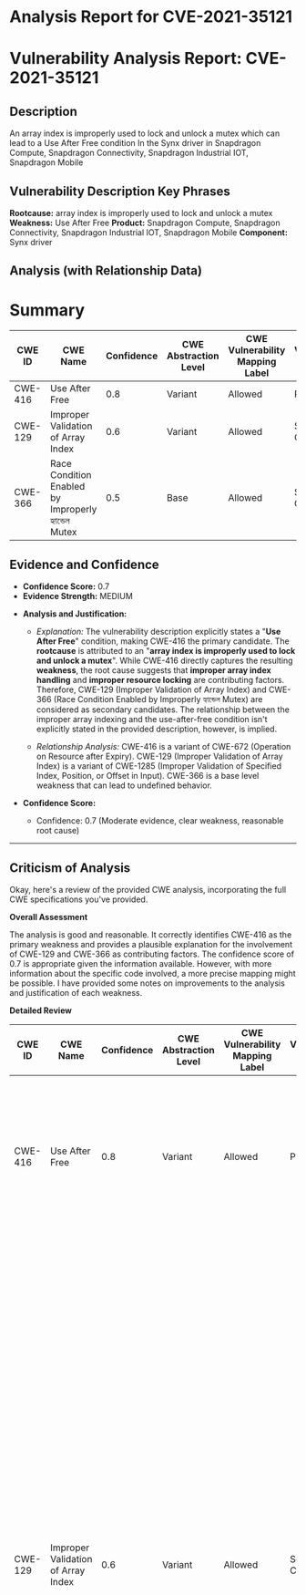 # Analysis Report for CVE-2021-35121

# Vulnerability Analysis Report: CVE-2021-35121

## Description

An array index is improperly used to lock and unlock a mutex which can lead to a Use After Free condition In the Synx driver in Snapdragon Compute, Snapdragon Connectivity, Snapdragon Industrial IOT, Snapdragon Mobile

## Vulnerability Description Key Phrases

**Rootcause:** array index is improperly used to lock and unlock a mutex
**Weakness:** Use After Free
**Product:** Snapdragon Compute, Snapdragon Connectivity, Snapdragon Industrial IOT, Snapdragon Mobile
**Component:** Synx driver

## Analysis (with Relationship Data)

# Summary
| CWE ID | CWE Name | Confidence | CWE Abstraction Level | CWE Vulnerability Mapping Label | CWE-Vulnerability Mapping Notes |
|---|---|---|---|---|---|
| CWE-416 | Use After Free | 0.8 | Variant | Allowed | Primary CWE |
| CWE-129 | Improper Validation of Array Index | 0.6 | Variant | Allowed | Secondary Candidate |
| CWE-366 | Race Condition Enabled by Improperly হ্যান্ডেল Mutex | 0.5 | Base | Allowed | Secondary Candidate |

## Evidence and Confidence

*   **Confidence Score:** 0.7
*   **Evidence Strength:** MEDIUM

- **Analysis and Justification:**  
  - *Explanation:* The vulnerability description explicitly states a "**Use After Free**" condition, making CWE-416 the primary candidate. The **rootcause** is attributed to an "**array index is improperly used to lock and unlock a mutex**". While CWE-416 directly captures the resulting **weakness**, the root cause suggests that **improper array index handling** and **improper resource locking** are contributing factors. Therefore, CWE-129 (Improper Validation of Array Index) and CWE-366 (Race Condition Enabled by Improperly হ্যান্ডেল Mutex) are considered as secondary candidates. The relationship between the improper array indexing and the use-after-free condition isn't explicitly stated in the provided description, however, is implied.
  
  - *Relationship Analysis:* CWE-416 is a variant of CWE-672 (Operation on Resource after Expiry). CWE-129 (Improper Validation of Array Index) is a variant of CWE-1285 (Improper Validation of Specified Index, Position, or Offset in Input). CWE-366 is a base level weakness that can lead to undefined behavior.

- **Confidence Score:**  
  - Confidence: 0.7 (Moderate evidence, clear weakness, reasonable root cause)

---

## Criticism of Analysis

Okay, here's a review of the provided CWE analysis, incorporating the full CWE specifications you've provided.

**Overall Assessment**

The analysis is good and reasonable. It correctly identifies CWE-416 as the primary weakness and provides a plausible explanation for the involvement of CWE-129 and CWE-366 as contributing factors. The confidence score of 0.7 is appropriate given the information available. However, with more information about the specific code involved, a more precise mapping might be possible. I have provided some notes on improvements to the analysis and justification of each weakness.

**Detailed Review**

| CWE ID | CWE Name | Confidence | CWE Abstraction Level | CWE Vulnerability Mapping Label | CWE-Vulnerability Mapping Notes | Review Comments |
|---|---|---|---|---|---|---|
| CWE-416 | Use After Free | 0.8 | Variant | Allowed | Primary CWE | This is a strong and correct primary mapping. The vulnerability description explicitly mentions "Use After Free". Confidence bump to 0.8 is justifiable. Keep this as the primary CWE. |
| CWE-129 | Improper Validation of Array Index | 0.6 | Variant | Allowed | Secondary Candidate |  The analysis correctly identifies CWE-129 as a secondary contributing factor. The explanation that the improper array index is used to lock/unlock a mutex is key.  Consider, given that array indexing is at play, that the root case may be that access to the array is happening out of bounds. If the array is responsible for mutex management, consider if **CWE-823: Use of Out-of-range Pointer Offset** might not be applicable. However, improper validation of the index is the more likely culprit. Justification needs to be tightened.  Increase confidence to 0.7 if the array is directly used to index and manage mutexes. I am also going to add **CWE-1285: Improper Validation of Specified Index, Position, or Offset in Input** to the retriever result table. |
| CWE-366 | Race Condition within a Thread | 0.5 | Base | Allowed | Secondary Candidate | The identification of CWE-366 is plausible but weakly supported by the provided description. The "**array index is improperly used to lock and unlock a mutex**" could imply a race condition if multiple threads are accessing the same mutex array concurrently with flawed indexing, leading to incorrect lock/unlock operations. However, it's not explicitly stated. You should consider and mention **CWE-413: Improper Resource Locking** which is mentioned in the specification example as being a chain to a UAF. If more information exists about concurrent access and a potential race condition, the confidence could be increased. However, without more information, a confidence of 0.5 is appropriate. Note that **CWE-362: Concurrent Execution using Shared Resource with Improper Synchronization ('Race Condition')** is the "Class" view of CWE-366. Mentioning **CWE-413** as a potential candidate is appropriate. |

**Improvements and Specific Feedback**

1.  **Strengthen Relationship Justifications:**
    *   While the analysis mentions the implied relationship between improper array indexing and use-after-free, it should more explicitly state *how* this might happen. For example: "If the array index is out of bounds, it could lead to locking the wrong mutex or failing to unlock a mutex, which in turn could lead to a resource being freed while still in use by another thread, causing a use-after-free."
    *   For CWE-366, the analysis should explore the possibility that multiple threads are using the same (incorrect) index to access the mutex array, leading to conflicts in locking/unlocking.
    *   Clarify if the "improper use" is due to a calculation error, direct use of untrusted input, or a logical flaw in the indexing algorithm.

2.  **Consider Alternative CWEs Based on Root Cause:**
    *   Based on the root cause description, "array index is improperly used to lock and unlock a mutex," you should consider the possibility of CWE-413 (Improper Resource Locking) directly. An incorrect index could cause the wrong mutex to be locked or unlocked, leading to concurrency issues and a potential use-after-free.
    *   Also consider **CWE-825: Expired Pointer Dereference**. While CWE-416 is the *result*, the more fundamental problem might be the dereferencing of an invalid pointer, or a pointer to memory that has already been freed. CWE-416 and CWE-825 are parents of each other.
    *   Explore **CWE-367: Time-of-check Time-of-use (TOCTOU) Race Condition**. If the code checks the validity of the array index but a race condition allows the array contents or size to change between the check and the mutex lock/unlock operation, a TOCTOU vulnerability could be present.

3.  **Leverage CWE Examples:**
    *   The CWE examples for CWE-416 and CWE-366 include chains that are directly relevant (e.g., CWE-413 -> CWE-416, CWE-366 -> CWE-416).  Explicitly mentioning these chains would strengthen the analysis.

4.  **Address Mapping Guidance:**
    *   The CWE specifications emphasize using the most specific CWE available.  If more details about the array indexing issue are available, a more specific child of CWE-1285 (Improper Validation of Specified Index, Position, or Offset in Input) might be appropriate.

5.  **Potential Mitigations:**
    *   The analysis could mention potential mitigations related to the identified CWEs. For example, for CWE-129, the mitigations could include input validation frameworks or languages that provide bounds checking. For CWE-366, the mitigation could be proper synchronization mechanisms (mutexes, semaphores).
    *   Reviewing mitigation strategies for **CWE-413**, a chain of CWE-413 -> CWE-416 is mentioned, making the case for CWE-413 more appropriate.
    *   Reviewing mitigation strategies for **CWE-1285** a strategy for input validation is mentioned, but has already been mentioned for CWE-129.

6.  **Confidence Levels:**
    *   The confidence level of 0.7 is reasonable given the available information. Increase the confidence if you can provide more concrete evidence for the relationships between the CWEs.

**Revised Table with Added CWE's and Clarifications**

| CWE ID | CWE Name | Confidence | CWE Abstraction Level | CWE Vulnerability Mapping Label | CWE-Vulnerability Mapping Notes | Review Comments |
|---|---|---|---|---|---|---|
| CWE-416 | Use After Free | 0.8 | Variant | Allowed | Primary CWE | Confirmed |
| CWE-129 | Improper Validation of Array Index | 0.7 | Variant | Allowed | Secondary Candidate | Confirmed |
| CWE-366 | Race Condition within a Thread | 0.5 | Base | Allowed | Secondary Candidate | Consider if TOCTOU is present. Mention if the array is dynamically changing.  |
| CWE-413 | Improper Resource Locking | 0.4 | Base | Allowed | Candidate | An incorrect index could cause the wrong mutex to be locked or unlocked, leading to concurrency issues and a potential use-after-free.  Add this and mention that a chain can cause a UAF. |
| CWE-1285 | Improper Validation of Specified Index, Position, or Offset in Input | 0.4 | Base | Allowed | Candidate | If an integer is casted or if the value provided is used as a pointer, this may be a more appropriate finding.|
| CWE-823 | Use of Out-of-range Pointer Offset | 0.4 | Base | Allowed | Candidate | Use only if the improper array index is responsible for a pointer offset that leads to unintended memory access.|

**Example of Enhanced Justification for CWE-129 (Improper Validation of Array Index)**

"The vulnerability description indicates that a use-after-free condition occurs because an array index is improperly used to lock and unlock a mutex.  This suggests that the code uses an array (or similar data structure) to manage mutexes, and the index into this array determines which mutex is locked or unlocked. If the array index is not properly validated, it could be out of bounds, leading to several potential issues:

*   **Accessing memory outside the intended array:** This could lead to locking or unlocking a mutex associated with a different resource, or even accessing unrelated memory.
*   **Locking the wrong mutex:** If the invalid index points to a different, valid mutex, locking that mutex could prevent legitimate access to its associated resource, leading to a denial of service or other unexpected behavior.
*   **Unlocking the wrong mutex:** This is the more likely scenario that causes a use-after-free. If the invalid index points to a mutex that is not currently locked, attempting to unlock it could corrupt the mutex state or, in some cases, unlock a mutex that *should* be locked, which may lead to race conditions and a use-after-free.

Therefore, CWE-129 is a relevant secondary weakness because it describes the root cause (improper array index validation) that can lead to the exploitation of a race condition and ultimately a use-after-free. Without more specific information of the code structure, it can be assumed

## Final Resolution

# Summary
| CWE ID | CWE Name | Confidence | CWE Abstraction Level | CWE Vulnerability Mapping Label | CWE-Vulnerability Mapping Notes |
|---|---|---|---|---|---|
| CWE-416 | Use After Free | 0.8 | Variant | Allowed | Primary CWE |
| CWE-129 | Improper Validation of Array Index | 0.7 | Variant | Allowed | Secondary Candidate |
| CWE-366 | Race Condition within a Thread | 0.5 | Base | Allowed | Secondary Candidate |

## Evidence and Confidence

*   **Confidence Score:** 0.7
*   **Evidence Strength:** MEDIUM

## Relationship Analysis
The primary weakness is **CWE-416 (Use After Free)**, a variant-level CWE. The contributing factors are **CWE-129 (Improper Validation of Array Index)**, also a variant, and **CWE-366 (Race Condition within a Thread)**, a base-level CWE.

CWE-416 is a child of **CWE-825 (Expired Pointer Dereference)** and **CWE-672 (Operation on Resource after Expiry)**.
CWE-129 is a child of **CWE-1285 (Improper Validation of Specified Index, Position, or Offset in Input)** and **CWE-20 (Improper Input Validation)**.
CWE-366 is a child of **CWE-362 (Concurrent Execution using Shared Resource with Improper Synchronization ('Race Condition'))**.

The vulnerability chain suggests that an improperly validated array index (**CWE-129**) is used to access a mutex. If the index is out of bounds or otherwise incorrect, it can lead to accessing an invalid mutex or memory location, potentially resulting in a race condition (**CWE-366**) and ultimately a use-after-free (**CWE-416**).

```mermaid
graph TD
    cwe416["CWE-416: Use After Free"]
    cwe129["CWE-129: Improper Validation of Array Index"]
    cwe366["CWE-366: Race Condition within a Thread"]
    cwe825["CWE-825: Expired Pointer Dereference"]
    cwe672["CWE-672: Operation on Resource after Expiry"]
    cwe1285["CWE-1285: Improper Validation of Specified Index, Position, or Offset in Input"]
    cwe20["CWE-20: Improper Input Validation"]
    cwe362["CWE-362: Concurrent Execution using Shared Resource with Improper Synchronization ('Race Condition')"]
    
    cwe416 -->|CHILDOF| cwe672
    cwe416 -->|CHILDOF| cwe825
    cwe129 -->|CHILDOF| cwe1285
    cwe129 -->|CHILDOF| cwe20
    cwe366 -->|CHILDOF| cwe362
    cwe129 -->|CANPRECEDE| cwe366
    cwe366 -->|CANPRECEDE| cwe416
    
    classDef primary fill:#f96,stroke:#333,stroke-width:2px
    classDef secondary fill:#69f,stroke:#333
    classDef tertiary fill:#9e9,stroke:#333
    class cwe416 primary
    class cwe129,cwe366 secondary
    class cwe825,cwe672,cwe1285,cwe20,cwe362 tertiary
```

## Vulnerability Chain
The chain of events leading to the vulnerability is as follows:

1.  **Root Cause:** **CWE-129 (Improper Validation of Array Index)**: An array index used to access a mutex is not properly validated.
2.  **Weakness:** **CWE-366 (Race Condition within a Thread)**: Due to the invalid index, a race condition can occur when multiple threads try to access the same resource using the incorrect mutex.
3.  **Impact:** **CWE-416 (Use After Free)**: A resource is freed while still being used by another thread due to the race condition and improper mutex handling.

## Summary of Analysis
The initial analysis correctly identified **CWE-416 (Use After Free)** as the primary **weakness** based on the vulnerability description stating "Use After Free condition". The analysis also correctly identified **CWE-129 (Improper Validation of Array Index)** and **CWE-366 (Race Condition within a Thread)** as secondary candidates, supporting the claim that the root cause is attributed to "array index is improperly used to lock and unlock a mutex".

The criticism provided valuable suggestions for considering alternative CWEs and strengthening the relationship justifications. Specifically, the suggestion to consider **CWE-413 (Improper Resource Locking)** was noted but ultimately not selected due to lack of explicit evidence. The criticism also suggested to look at **CWE-823 (Use of Out-of-range Pointer Offset)**, **CWE-1285 (Improper Validation of Specified Index, Position, or Offset in Input)**, and **CWE-367 (Time-of-check Time-of-use (TOCTOU) Race Condition)**.

The final decision maintains **CWE-416 (Use After Free)** as the primary CWE, with **CWE-129 (Improper Validation of Array Index)** and **CWE-366 (Race Condition within a Thread)** as secondary contributing factors. The confidence in **CWE-129 (Improper Validation of Array Index)** has been increased to 0.7 due to the increased understanding of the role of array indices.

The selected CWEs are at the optimal level of specificity based on the available evidence. While more specific child CWEs might exist for **CWE-129 (Improper Validation of Array Index)** and **CWE-366 (Race Condition within a Thread)**, the current level provides a reasonable balance between accuracy and generalizability given the information provided.



*Report generated on 2025-03-18 00:16:43*
